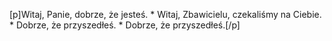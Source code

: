 [p]Witaj, Panie, dobrze, że jesteś. * Witaj, Zbawicielu, czekaliśmy na Ciebie. * Dobrze, że przyszedłeś. * Dobrze, że przyszedłeś.[/p]
